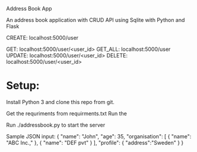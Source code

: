 Address Book App

An address book application with CRUD API using Sqlite with Python and Flask

CREATE: localhost:5000/user

GET: localhost:5000/user/<user_id>
GET_ALL: localhost:5000/user
UPDATE: localhost:5000/user/<user_id>
DELETE: localhost:5000/user/<user_id>

Setup:
======

Install Python 3 and clone this repo from git.

Get the requriments from requirments.txt
Run the 

Run ./addressbook.py to start the server 


Sample JSON input:
{
  "name": "John",
  "age": 35,
  "organisation": [
    {
      "name": "ABC Inc.,"
    },
    {
      "name": "DEF pvt"
    }
  ],
  "profile": {
  "address":"Sweden"
  }
}
